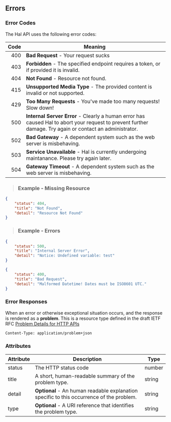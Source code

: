## Errors


### Error Codes

The Hal API uses the following error codes:

Code       | Meaning
----------:| -------
400        | **Bad Request** - Your request sucks
403        | **Forbidden** - The specified endpoint requires a token, or if provided it is invalid.
404        | **Not Found** - Resource not found.
415        | **Unsupported Media Type** - The provided content is invalid or not supported.
429        | **Too Many Requests** - You've made too many requests! Slow down!
500        | **Internal Server Error** - Clearly a human error has caused Hal to abort your request to prevent further damage. Try again or contact an administrator.
502        | **Bad Gateway** -  A dependent system such as the web server is misbehaving.
503        | **Service Unavailable** -  Hal is currently undergoing maintanance. Please try again later.
504        | **Gateway Timeout** -  A dependent system such as the web server is misbehaving.

> ### Example - Missing Resource

```json
{
    "status": 404,
    "title": "Not Found",
    "detail": "Resource Not Found"
}
```

> ### Example - Errors

```json
{
    "status": 500,
    "title": "Internal Server Error",
    "detail": "Notice: Undefined variable: test"
}
```

```json
{
    "status": 400,
    "title": "Bad Request",
    "detail": "Malformed Datetime! Dates must be ISO8601 UTC."
}
```

### Error Responses

When an error or otherwise exceptional situation occurs, and the response is rendered as a **problem**. This is a resource
type defined in the draft IETF RFC [Problem Details for HTTP APIs](https://datatracker.ietf.org/doc/draft-ietf-appsawg-http-problem/)

`Content-Type: application/problem+json`

### Attributes

Attribute       | Description                                                                              | Type
--------------- | ---------------------------------------------------------------------------------------- | ------
status          | The HTTP status code                                                                     | number
title           | A short, human-readable summary of the problem type.                                     | string
detail          | **Optional** - An human readable explanation specific to this occurrence of the problem. | string
type            | **Optional** - A URI reference that identifies the problem type.                         | string
